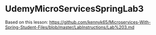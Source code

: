 # UdemyMicroServicesSpringLab3

Based on this lesson: https://github.com/kennyk65/Microservices-With-Spring-Student-Files/blob/master/LabInstructions/Lab%203.md
